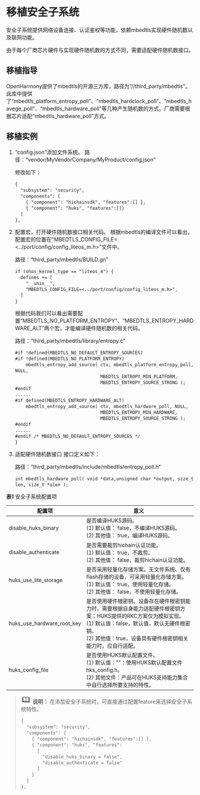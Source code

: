 # 移植安全子系统


安全子系统提供网络设备连接、认证鉴权等功能，依赖mbedtls实现硬件随机数以及联网功能。


由于每个厂商芯片硬件与实现硬件随机数的方式不同，需要适配硬件随机数接口。


## 移植指导

OpenHarmony提供了mbedtls的开源三方库，路径为“//third_party/mbedtls”。此库中提供了“mbedtls_platform_entropy_poll”、“mbedtls_hardclock_poll”、“mbedtls_havege_poll”、“mbedtls_hardware_poll”等几种产生随机数的方式。厂商需要根据芯片适配“mbedtls_hardware_poll”方式。


## 移植实例

1. “config.json”添加文件系统。
   路径：“vendor/MyVendorCompany/MyProduct/config.json”

     修改如下：
     
   ```
   {
     "subsystem": "security",
     "components": [
       { "component": "hichainsdk", "features":[] },
       { "component": "huks", "features":[]}
     ]
   },
   ```

2. 配置宏，打开硬件随机数接口相关代码。
   根据mbedtls的编译文件可以看出，配置宏的位置在"MBEDTLS_CONFIG_FILE=&lt;../port/config/config_liteos_m.h&gt;"文件中。

   路径：“third_party/mbedtls/BUILD.gn”

     
   ```
   if (ohos_kernel_type == "liteos_m") {
     defines += [
       "__unix__",
       "MBEDTLS_CONFIG_FILE=<../port/config/config_liteos_m.h>",
     ]
   }
   ```

   根据代码我们可以看出需要配置“MBEDTLS_NO_PLATFORM_ENTROPY”、“MBEDTLS_ENTROPY_HARDWARE_ALT”两个宏，才能编译硬件随机数的相关代码。

   路径：“third_party/mbedtls/library/entropy.c”

     
   ```
   #if !defined(MBEDTLS_NO_DEFAULT_ENTROPY_SOURCES)
   #if !defined(MBEDTLS_NO_PLATFORM_ENTROPY)
       mbedtls_entropy_add_source( ctx, mbedtls_platform_entropy_poll, NULL,
                                   MBEDTLS_ENTROPY_MIN_PLATFORM,
                                   MBEDTLS_ENTROPY_SOURCE_STRONG );
   #endif
   ......
   #if defined(MBEDTLS_ENTROPY_HARDWARE_ALT)
       mbedtls_entropy_add_source( ctx, mbedtls_hardware_poll, NULL,
                                   MBEDTLS_ENTROPY_MIN_HARDWARE,
                                   MBEDTLS_ENTROPY_SOURCE_STRONG );
   #endif
   ......
   #endif /* MBEDTLS_NO_DEFAULT_ENTROPY_SOURCES */
   }
   ```

3. 适配硬件随机数接口
   接口定义如下：

   路径：“third_party/mbedtls/include/mbedtls/entropy_poll.h”

     
   ```
   int mbedtls_hardware_poll( void *data,unsigned char *output, size_t len, size_t *olen );
   ```


  **表1** 安全子系统配置项

| 配置项 | 意义 | 
| -------- | -------- |
| disable_huks_binary | 是否编译HUKS源码。<br/>(1)&nbsp;默认值：&nbsp;false，不编译HUKS源码。<br/>(2)&nbsp;其他值：&nbsp;true，编译HUKS源码。 | 
| disable_authenticate | 是否需要裁剪hichain认证功能。<br/>(1)&nbsp;默认值：&nbsp;true，不裁剪。<br/>(2)&nbsp;其他值：&nbsp;false，裁剪hichain认证功能。 | 
| huks_use_lite_storage | 是否采用轻量化存储方案。无文件系统、仅有flash存储的设备，可采用轻量化存储方案。<br/>(1)&nbsp;默认值：&nbsp;true，使用轻量化存储。<br/>(2)&nbsp;其他值：&nbsp;false，不使用轻量化存储。 | 
| huks_use_hardware_root_key | 是否使用硬件根密钥。设备存在硬件根密钥能力时，需要根据自身能力适配硬件根密钥方案；HUKS提供的RKC方案仅为模拟实现。<br/>(1)&nbsp;默认值：false，默认值，默认无硬件根密钥。<br/>(2)&nbsp;其他值：true，设备具有硬件根密钥相关能力时，应自行适配。 | 
| huks_config_file | 是否使用HUKS默认配置文件。<br/>(1)&nbsp;默认值：""：使用HUKS默认配置文件hks_config.h。<br/>(2)&nbsp;其他文件：产品可在HUKS支持能力集合中自行选择所要支持的特性。 | 


> ![icon-note.gif](public_sys-resources/icon-note.gif) **说明：**
> 在添加安全子系统时，可直接通过配置feature来选择安全子系统特性。
> 
>   
> ```
> {
>   "subsystem": "security",
>   "components": [
>     { "component": "hichainsdk", "features":[] },
>     { "component": "huks", "features":
>       [
>         "disable_huks_binary = false",
>         "disable_authenticate = false"
>       ]
>     }
>   ]
> },
> ```
